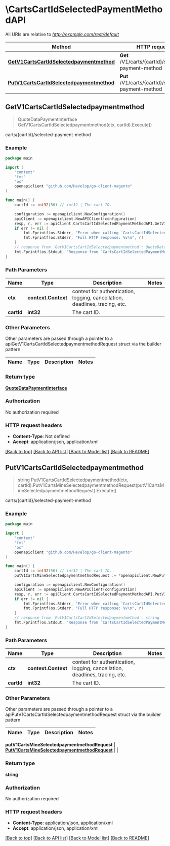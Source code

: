 # \CartsCartIdSelectedPaymentMethodAPI

All URIs are relative to *http://example.com/rest/default*

Method | HTTP request | Description
------------- | ------------- | -------------
[**GetV1CartsCartIdSelectedpaymentmethod**](CartsCartIdSelectedPaymentMethodAPI.md#GetV1CartsCartIdSelectedpaymentmethod) | **Get** /V1/carts/{cartId}/selected-payment-method | carts/{cartId}/selected-payment-method
[**PutV1CartsCartIdSelectedpaymentmethod**](CartsCartIdSelectedPaymentMethodAPI.md#PutV1CartsCartIdSelectedpaymentmethod) | **Put** /V1/carts/{cartId}/selected-payment-method | carts/{cartId}/selected-payment-method



## GetV1CartsCartIdSelectedpaymentmethod

> QuoteDataPaymentInterface GetV1CartsCartIdSelectedpaymentmethod(ctx, cartId).Execute()

carts/{cartId}/selected-payment-method



### Example

```go
package main

import (
	"context"
	"fmt"
	"os"
	openapiclient "github.com/Hevelop/go-client-magento"
)

func main() {
	cartId := int32(56) // int32 | The cart ID.

	configuration := openapiclient.NewConfiguration()
	apiClient := openapiclient.NewAPIClient(configuration)
	resp, r, err := apiClient.CartsCartIdSelectedPaymentMethodAPI.GetV1CartsCartIdSelectedpaymentmethod(context.Background(), cartId).Execute()
	if err != nil {
		fmt.Fprintf(os.Stderr, "Error when calling `CartsCartIdSelectedPaymentMethodAPI.GetV1CartsCartIdSelectedpaymentmethod``: %v\n", err)
		fmt.Fprintf(os.Stderr, "Full HTTP response: %v\n", r)
	}
	// response from `GetV1CartsCartIdSelectedpaymentmethod`: QuoteDataPaymentInterface
	fmt.Fprintf(os.Stdout, "Response from `CartsCartIdSelectedPaymentMethodAPI.GetV1CartsCartIdSelectedpaymentmethod`: %v\n", resp)
}
```

### Path Parameters


Name | Type | Description  | Notes
------------- | ------------- | ------------- | -------------
**ctx** | **context.Context** | context for authentication, logging, cancellation, deadlines, tracing, etc.
**cartId** | **int32** | The cart ID. | 

### Other Parameters

Other parameters are passed through a pointer to a apiGetV1CartsCartIdSelectedpaymentmethodRequest struct via the builder pattern


Name | Type | Description  | Notes
------------- | ------------- | ------------- | -------------


### Return type

[**QuoteDataPaymentInterface**](QuoteDataPaymentInterface.md)

### Authorization

No authorization required

### HTTP request headers

- **Content-Type**: Not defined
- **Accept**: application/json, application/xml

[[Back to top]](#) [[Back to API list]](../README.md#documentation-for-api-endpoints)
[[Back to Model list]](../README.md#documentation-for-models)
[[Back to README]](../README.md)


## PutV1CartsCartIdSelectedpaymentmethod

> string PutV1CartsCartIdSelectedpaymentmethod(ctx, cartId).PutV1CartsMineSelectedpaymentmethodRequest(putV1CartsMineSelectedpaymentmethodRequest).Execute()

carts/{cartId}/selected-payment-method



### Example

```go
package main

import (
	"context"
	"fmt"
	"os"
	openapiclient "github.com/Hevelop/go-client-magento"
)

func main() {
	cartId := int32(56) // int32 | The cart ID.
	putV1CartsMineSelectedpaymentmethodRequest := *openapiclient.NewPutV1CartsMineSelectedpaymentmethodRequest(*openapiclient.NewQuoteDataPaymentInterface("Method_example")) // PutV1CartsMineSelectedpaymentmethodRequest |  (optional)

	configuration := openapiclient.NewConfiguration()
	apiClient := openapiclient.NewAPIClient(configuration)
	resp, r, err := apiClient.CartsCartIdSelectedPaymentMethodAPI.PutV1CartsCartIdSelectedpaymentmethod(context.Background(), cartId).PutV1CartsMineSelectedpaymentmethodRequest(putV1CartsMineSelectedpaymentmethodRequest).Execute()
	if err != nil {
		fmt.Fprintf(os.Stderr, "Error when calling `CartsCartIdSelectedPaymentMethodAPI.PutV1CartsCartIdSelectedpaymentmethod``: %v\n", err)
		fmt.Fprintf(os.Stderr, "Full HTTP response: %v\n", r)
	}
	// response from `PutV1CartsCartIdSelectedpaymentmethod`: string
	fmt.Fprintf(os.Stdout, "Response from `CartsCartIdSelectedPaymentMethodAPI.PutV1CartsCartIdSelectedpaymentmethod`: %v\n", resp)
}
```

### Path Parameters


Name | Type | Description  | Notes
------------- | ------------- | ------------- | -------------
**ctx** | **context.Context** | context for authentication, logging, cancellation, deadlines, tracing, etc.
**cartId** | **int32** | The cart ID. | 

### Other Parameters

Other parameters are passed through a pointer to a apiPutV1CartsCartIdSelectedpaymentmethodRequest struct via the builder pattern


Name | Type | Description  | Notes
------------- | ------------- | ------------- | -------------

 **putV1CartsMineSelectedpaymentmethodRequest** | [**PutV1CartsMineSelectedpaymentmethodRequest**](PutV1CartsMineSelectedpaymentmethodRequest.md) |  | 

### Return type

**string**

### Authorization

No authorization required

### HTTP request headers

- **Content-Type**: application/json, application/xml
- **Accept**: application/json, application/xml

[[Back to top]](#) [[Back to API list]](../README.md#documentation-for-api-endpoints)
[[Back to Model list]](../README.md#documentation-for-models)
[[Back to README]](../README.md)

